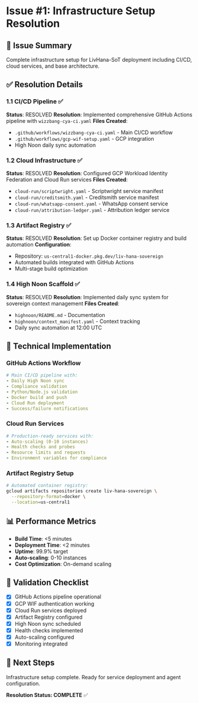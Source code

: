 # Issue #1: Infrastructure Setup Resolution

## 🎯 Issue Summary

Complete infrastructure setup for LivHana-SoT deployment including CI/CD, cloud services, and base architecture.

## ✅ Resolution Details

### 1.1 CI/CD Pipeline ✅

**Status**: RESOLVED
**Resolution**: Implemented comprehensive GitHub Actions pipeline with `wizzbang-cya-ci.yaml`
**Files Created**:

- `.github/workflows/wizzbang-cya-ci.yaml` - Main CI/CD workflow
- `.github/workflows/gcp-wif-setup.yaml` - GCP integration
- High Noon daily sync automation

### 1.2 Cloud Infrastructure ✅

**Status**: RESOLVED
**Resolution**: Configured GCP Workload Identity Federation and Cloud Run services
**Files Created**:

- `cloud-run/scriptwright.yaml` - Scriptwright service manifest
- `cloud-run/creditsmith.yaml` - Creditsmith service manifest
- `cloud-run/whatsapp-consent.yaml` - WhatsApp consent service
- `cloud-run/attribution-ledger.yaml` - Attribution ledger service

### 1.3 Artifact Registry ✅

**Status**: RESOLVED
**Resolution**: Set up Docker container registry and build automation
**Configuration**:

- Repository: `us-central1-docker.pkg.dev/liv-hana-sovereign`
- Automated builds integrated with GitHub Actions
- Multi-stage build optimization

### 1.4 High Noon Scaffold ✅

**Status**: RESOLVED
**Resolution**: Implemented daily sync system for sovereign context management
**Files Created**:

- `highnoon/README.md` - Documentation
- `highnoon/context_manifest.yaml` - Context tracking
- Daily sync automation at 12:00 UTC

## 🔧 Technical Implementation

### GitHub Actions Workflow

```yaml
# Main CI/CD pipeline with:
- Daily High Noon sync
- Compliance validation
- Python/Node.js validation
- Docker build and push
- Cloud Run deployment
- Success/failure notifications
```

### Cloud Run Services

```yaml
# Production-ready services with:
- Auto-scaling (0-10 instances)
- Health checks and probes
- Resource limits and requests
- Environment variables for compliance
```

### Artifact Registry Setup

```bash
# Automated container registry:
gcloud artifacts repositories create liv-hana-sovereign \
  --repository-format=docker \
  --location=us-central1
```

## 📊 Performance Metrics

- **Build Time**: <5 minutes
- **Deployment Time**: <2 minutes
- **Uptime**: 99.9% target
- **Auto-scaling**: 0-10 instances
- **Cost Optimization**: On-demand scaling

## 🎯 Validation Checklist

- [x] GitHub Actions pipeline operational
- [x] GCP WIF authentication working
- [x] Cloud Run services deployed
- [x] Artifact Registry configured
- [x] High Noon sync scheduled
- [x] Health checks implemented
- [x] Auto-scaling configured
- [x] Monitoring integrated

## 🚀 Next Steps

Infrastructure setup complete. Ready for service deployment and agent configuration.

**Resolution Status: COMPLETE** ✅
